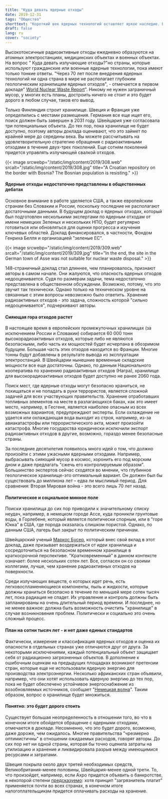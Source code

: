 ```yaml
---
title: "Куда девать ядерные отходы"
date: 2019-12-31
tags: "Общество"
shorttext: "Короткий век ядерных технологий оставляет яркое наследие. Бремя этого наследства недооценивается."
draft: false
lang: ru
cover: "society"
---
```


Высокотоксичные радиоактивные отходы ежедневно образуются на атомных электростанциях, медицинских объектах и военных объектах. На вопрос " Куда девать излучающие отходы?"но страны, которые используют гражданские или военные ядерные технологии, пока имеют только тонкие ответы. "Через 70 лет после внедрения ядерных технологий ни одна страна в мире не располагает глубоким геологическим хранилищем ядерных отходов", - отмечается в первом докладе" [World Nuclear Waste Report](/static/downloads/World_Nuclear_Waste_Report_2019_Focus_Europe_0.pdf "THE WORLD NUCLEAR WASTE REPORT 2019")". Никому не нужен заграничный мусор, у многих есть планы, достроить ничего не стоит и это будет дорого в любом случае, таков его вывод.

Только Финляндия строит хранилище. Швеция и Франция уже определились с местами размещения. Германия все еще ищет его, поиск должен быть завершен в 2031 году. Швейцария уже согласовала три потенциальных объекта. До тех пор, пока хранилище не будет доступно, поэтому авторы доклада оценивают, что это займет по крайней мере до середины века. Вы можете рассчитывать на удовлетворительную стратегию обращения с радиоактивными отходами в течение двух-трех поколений. Еще сотням поколений придется управлять излучающей свалкой отходов.

{{< image srcwebp="/static/img/content/2019/308.web" srcalt="/static/img/content/2019/308.jpg" title="A Croatian repository on the border with Bosnia? The Bosnian population is resisting." >}}

#### Ядерные отходы недостаточно представлены в общественных дебатах

Основное внимание в работе уделяется США, а также европейским странам без Словакии и России, поскольку последние не располагают достаточными данными. В будущем доклад о ядерных отходах, который был подготовлен несколькими экспертами по ядерным отходам от имени немецких Зеленых и нескольких НПО, будет регулярно готовиться или обновляться для оценки прогресса и изучения ключевых областей. Доклад финансировался, в частности, Фондом Генриха Белля и организацией "зеленые ЕС".

{{< image srcwebp="/static/img/content/2019/309.web" srcalt="/static/img/content/2019/309.jpg" title="In the end, the site in the German town of Asse was not suitable for nuclear waste disposal." >}}

148-страничный доклад стал длиннее, чем планировалось, признают авторы в самом начале. Они жалуются, что опасность ядерных отходов недооценивается. Судя по размерам задачи, тема недостаточно представлена в общественном обсуждении. Возможно, потому, что это звучит так технически. Однако только на техническом уровне на связанные с этим вопросы невозможно было ответить. Хранение радиоактивных отходов - это задача, сложность которой "сильно недооценивается", подчеркивают авторы.

#### Сияющая гора отходов растет

В настоящее время в европейских промежуточных хранилищах (за исключением России и Словакии) собирается 60 000 тонн высокорадиоактивных отходов, которые либо не являются безопасными, либо часть их мощностей будет исчерпана в обозримом будущем. Большая часть этих отходов находится во Франции. Многие тонны будут добавлены в результате вывода из эксплуатации электростанций. В Швейцарии нынешние временные складские мощности все еще достаточны. Однако, по данным Национального кооператива по хранению радиоактивных отходов (Награ), хранилище для высокорадиоактивных отходов будет доступно не ранее 2060 года.

Поиск мест, где ядерные отходы могут безопасно храниться, не похищаться и не попадать в руки террористов, является сложной задачей для всех участвующих правительств. Хранение отработавших топливных элементов на месте в разлагающихся баках, как это имеет место, например, в Гесгене, является наиболее опасным из всех возможных вариантов, предупреждают эксперты. Если охлаждение не удается или охлаждающая вода выходит из строя, например, из-за авиакатастрофы или террористического акта, может произойти катастрофа. Многие государства юридически исключили экспорт радиоактивных отходов в другие, возможно, гораздо менее безопасные страны.

За последние десятилетия появилось много идей о том, что должно произойти с этими ужасными ядерными отходами. Например, выбрасывать сияющий мусор в космос, хоронить его под морским дном и даже предлагать "сжечь его контролируемым образом". Большинство экспертов сейчас сходятся во мнении, что глубинное геологическое хранилище-это оптимальный вариант. Он должен был бы существовать до миллиона лет – едва ли мыслимый период. Для сравнения: Вторая Мировая война - это всего лишь 70 лет назад.

#### Политическое и социальное минное поле

Поиски хранилища до сих пор приводили к значительному списку неудач, например, в немецком городе Ассе, куда проникли грунтовые воды, в Горлебене, который является политически спорным, или в "горе Юкка" в США, где порода оказалась слишком пористой. Однако, по данным США, лагерь был закрыт по политическим причинам.

Швейцарский ученый [Маркос Бусер](https://www.woz.ch/-9919 "Man muss die Entsorgung völlig neu denken"), который внес свой вклад в этот доклад, даже призывает воздержаться от идеи хранилища и сосредоточиться на безопасном временном хранилище в краткосрочной перспективе. "Кратковременный" в данном контексте означает: более нескольких сотен лет. Все, согласен он со своими коллегами, лучше, чем хранение радиоактивных отходов на поверхности.

Среди излучающих веществ, о которых идет речь, есть легковоспламеняющиеся компоненты, пыль и жидкости, которые должны храниться безопасно в течение по меньшей мере сотен тысяч лет, пока радиация не спадет. Их управление и контроль должны быть запланированы на очень длительный период времени. И последнее, но не менее важное: должна быть возможность очистить "хранилище" в случае возникновения проблем. Политически и социально это очень сложный процесс.

#### План на сотни тысяч лет - и нет даже единых стандартов

Фактически, измерение и классификация ядерных отходов и оценка их опасности в отдельных странах уже отличаются друг от друга. За некоторыми исключениями, каждый потенциальный объект защищает себя от радиационно загрязненных объектов. В дополнение к ошибочным оценкам на предыдущих площадках возникают претензии стран, которые еще не использовали ядерную энергию для производства электроэнергии. Несколько африканских стран объявили, например, что они хотят использовать ядерную энергию до тех пор, пока не будет обеспечено устойчивое энергоснабжение из возобновляемых источников, сообщает "[Немецкая волна](https://www.dw.com/en/what-happens-to-nuclear-waste-from-power-plants/a-51216359 "What happens to nuclear waste from power plants?")". Таким образом, вопрос о хранилище будет множиться.

#### Понятно: это будет дорого стоить

Существует большая неопределенность в отношении того, во что в конечном итоге обойдется обращение с ядерными отходами, отмечается в докладе. Несомненно, что это будет дорого, возможно, даже дороже, чем ожидалось. Многие правительства "чрезмерно оптимистичны" в отношении ожидаемых расходов, говорят авторы. До сих пор нет ни одной страны, которая бы точно оценила затраты на утилизацию и хранение и ликвидировала разрыв между имеющимися ресурсами и затратами.

Швеция покрыла около двух третей необходимых средств, Великобритания-менее половины, Швейцария-менее одной трети. То, что произойдет, например, если Axpo придется объявить о банкротстве, в некоторой степени [предсказуемо](https://www.nuclearwaste.info/ende-des-kantonalen-akw-modells/ "Pleite: und was dann? Das Ende des kantonalen AKW-Modells"): хотя принцип "загрязнитель платит" применяется почти во всех странах, в конечном итоге налогоплательщикам придется оплачивать расходы на хранение.
